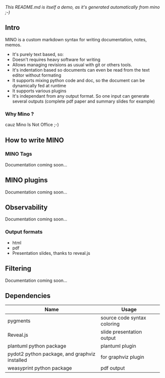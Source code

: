 _This README.md is itself a demo, as it's generated automatically from mino ;-)_

## Intro
MINO is a custom markdown syntax for writing documentation, notes, memos.
-  It's purely text based, so:
  -  Doesn't requires heavy software for writing
  -  Allows managing revisions as usual with git or others tools.
-  It's indentation based so documents can even be read from the text editor without formating
-  It supports mixing python code and doc, so the document can be dynamically fed at runtime
-  It supports various plugins
-  It's independant from any output format. So one input can generate several outputs (complete pdf paper and summary slides for example)

### Why Mino ?
cauz Mino Is Not Office ;-)

## How to write MINO

### MINO Tags
Documentation coming soon...

## MINO plugins
Documentation coming soon...

## Observability
Documentation coming soon...

### Output formats
-  html
-  pdf
-  Presentation slides, thanks to reveal.js

## Filtering
Documentation coming soon...

## Dependencies
 Name  |  Usage 
--- | ---
 pygments  |  source code syntax coloring 
 Reveal.js  |  slide presentation output 
 plantuml python package  |  plantuml plugin 
 pydot2 python package, and graphviz installed  |  for graphviz plugin 
 weasyprint python package  |  pdf output 

